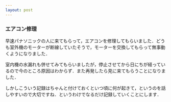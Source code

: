```yaml
---
layout: post
---
```

<h3>エアコン修理</h3>
<p>早速パナソニックの人に来てもらって，エアコンを修理してもらいました．どうも室外機のモーターが断線していたそうで，モーターを交換してもらって無事動くようになりました．</p>
<p>室内機の水漏れも併せてみてもらいましたが，停止させてから日にちが経っているので今のところ原因はわからず．また再発したら見に来てもらうことになりました．</p>
<p>しかしこういう記録はちゃんと付けておくといつ頃に何が起きて，というのを話しやすいので大切ですね．というわけでなるだけ記録していくことにします．</p>
